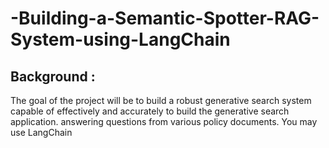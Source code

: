 # -Building-a-Semantic-Spotter-RAG-System-using-LangChain


## Background :
The goal of the project will be to build a robust generative search system capable of effectively and accurately to build the generative search application. answering questions from various policy documents. You may use LangChain 

